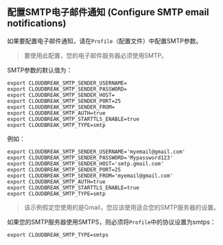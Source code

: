 
## 配置SMTP电子邮件通知 (Configure SMTP email notifications) 

如果要配置电子邮件通知，请在`Profile`（配置文件）中配置SMTP参数。

> 要使用此配置，您的电子邮件服务器必须使用SMTP。

SMTP参数的默认值为：

```
export CLOUDBREAK_SMTP_SENDER_USERNAME=
export CLOUDBREAK_SMTP_SENDER_PASSWORD=
export CLOUDBREAK_SMTP_SENDER_HOST=
export CLOUDBREAK_SMTP_SENDER_PORT=25
export CLOUDBREAK_SMTP_SENDER_FROM=
export CLOUDBREAK_SMTP_AUTH=true
export CLOUDBREAK_SMTP_STARTTLS_ENABLE=true
export CLOUDBREAK_SMTP_TYPE=smtp
```

例如：

```
export CLOUDBREAK_SMTP_SENDER_USERNAME='myemail@gmail.com'  
export CLOUDBREAK_SMTP_SENDER_PASSWORD='Mypassword123'  
export CLOUDBREAK_SMTP_SENDER_HOST='smtp.gmail.com'  
export CLOUDBREAK_SMTP_SENDER_PORT=25  
export CLOUDBREAK_SMTP_SENDER_FROM='myemail@gmail.com'  
export CLOUDBREAK_SMTP_AUTH=true  
export CLOUDBREAK_SMTP_STARTTLS_ENABLE=true  
export CLOUDBREAK_SMTP_TYPE=smtp  
```

> 该示例假定您使用的是Gmail，您应该使用适合您的SMTP服务器的设置。

如果您的SMTP服务器使用SMTPS，则必须将`Profile`中的协议设置为smtps：

```
export CLOUDBREAK_SMTP_TYPE=smtps
```


